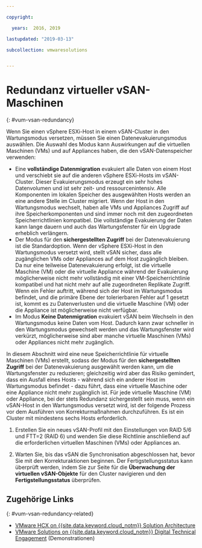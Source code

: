 ```yaml
---

copyright:

  years:  2016, 2019

lastupdated: "2019-03-13"

subcollection: vmwaresolutions


---
```


# Redundanz virtueller vSAN-Maschinen
{: #vum-vsan-redundancy}

Wenn Sie einen vSphere ESXi-Host in einem vSAN-Cluster in den Wartungsmodus versetzen, müssen Sie einen Datenevakuierungsmodus auswählen. Die Auswahl des Modus kann Auswirkungen auf die virtuellen Maschinen (VMs) und auf Appliances haben, die den vSAN-Datenspeicher verwenden:
* Eine **vollständige Datenmigration** evakuiert alle Daten von einem Host und verschiebt sie auf die anderen vSphere ESXi-Hosts im vSAN-Cluster. Dieser Evakuierungsmodus erzeugt ein sehr hohes Datenvolumen und ist sehr zeit- und ressourcenintensiv. Alle Komponenten im lokalen Speicher des ausgewählten Hosts werden an eine andere Stelle im Cluster migriert. Wenn der Host in den Wartungsmodus wechselt, haben alle VMs und Appliances Zugriff auf ihre Speicherkomponenten und sind immer noch mit den zugeordneten Speicherrichtlinien kompatibel. Die vollständige Evakuierung der Daten kann lange dauern und auch das Wartungsfenster für ein Upgrade erheblich verlängern.
* Der Modus für den **sichergestellten Zugriff** bei der Datenevakuierung ist die Standardoption. Wenn der vSphere ESXi-Host in den Wartungsmodus versetzt wird, stellt vSAN sicher, dass alle zugänglichen VMs oder Appliances auf dem Host zugänglich bleiben. Da nur eine teilweise Datenevakuierung erfolgt, ist die virtuelle Maschine (VM) oder die virtuelle Appliance während der Evakuierung möglicherweise nicht mehr vollständig mit einer VM-Speicherrichtlinie kompatibel und hat nicht mehr auf alle zugeordneten Replikate Zugriff. Wenn ein Fehler auftritt, während sich der Host im Wartungsmodus befindet, und die primäre Ebene der tolerierbaren Fehler auf 1 gesetzt ist, kommt es zu Datenverlusten und die virtuelle Maschine (VM) oder die Appliance ist möglicherweise nicht verfügbar.
* Im Modus **Keine Datenmigration** evakuiert vSAN beim Wechseln in den Wartungsmodus keine Daten vom Host. Dadurch kann zwar schneller in den Wartungsmodus gewechselt werden und das Wartungsfenster wird verkürzt, möglicherweise sind aber manche virtuelle Maschinen (VMs) oder Appliances nicht mehr zugänglich.

In diesem Abschnitt wird eine neue Speicherrichtlinie für virtuelle Maschinen (VMs) erstellt, sodass der Modus für den **sichergestellten Zugriff** bei der Datenevakuierung ausgewählt werden kann, um die Wartungsfenster zu reduzieren; gleichzeitig wird aber das Risiko gemindert, dass ein Ausfall eines Hosts - während sich ein anderer Host im Wartungsmodus befindet - dazu führt, dass eine virtuelle Maschine oder eine Appliance nicht mehr zugänglich ist. Für jede virtuelle Maschine (VM) oder Appliance, bei der stets Redundanz sichergestellt sein muss, wenn ein vSAN-Host in den Wartungsmodus versetzt wird, ist der folgende Prozess vor dem Ausführen von Korrekturmaßnahmen durchzuführen. Es ist ein Cluster mit mindestens sechs Hosts erforderlich.

1. Erstellen Sie ein neues vSAN-Profil mit den Einstellungen von RAID 5/6 und FTT=2 (RAID 6) und wenden Sie diese Richtlinie anschließend auf die erforderlichen virtuellen Maschinen (VMs) oder Appliances an.

2. Warten Sie, bis das vSAN die Synchronisation abgeschlossen hat, bevor Sie mit den Korrekturaktionen beginnen. Der Fertigstellungsstatus kann überprüft werden, indem Sie zur Seite für die **Überwachung der virtuellen vSAN-Objekte** für den Cluster navigieren und den **Fertigstellungsstatus** überprüfen.

## Zugehörige Links
{: #vum-vsan-redundancy-related}

* [VMware HCX on {{site.data.keyword.cloud_notm}} Solution Architecture](/docs/services/vmwaresolutions/services?topic=vmware-solutions-hcx-archi-intro#hcx-archi-intro)
* [VMware Solutions on	{{site.data.keyword.cloud_notm}} Digital Technical Engagement](https://ibm-dte.mybluemix.net/ibm-vmware) (Demonstrationen)
